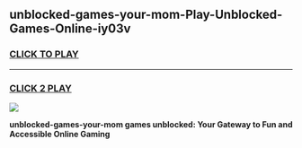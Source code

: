 
## unblocked-games-your-mom-Play-Unblocked-Games-Online-iy03v
<h3>
<a href="https://premium76.site?title=unblocked-games-your-mom&ref=24A">CLICK TO PLAY</a></h3>
<hr>

<h3>
<a href="https://premium76.site?title=unblocked-games-your-mom&ref=24A">CLICK 2 PLAY</a>
  
</h3>

<a href="https://premium76.site?title=unblocked-games-your-mom&ref=24A"><img src="https://clearcache.store/games.png"></a>


**unblocked-games-your-mom games unblocked: Your Gateway to Fun and Accessible Online Gaming**
